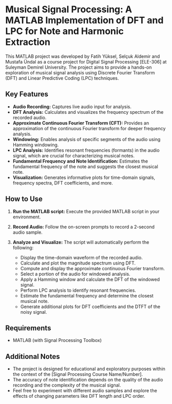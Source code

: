 # Musical Signal Processing: A MATLAB Implementation of DFT and LPC for Note and Harmonic Extraction

This MATLAB project was developed by Fatih Yüksel, Selçuk Aldemir and Mustafa Ündal as a course project for Digital Signal Processing [ELE-306] at Suleyman Demirel University. The project aims to provide a hands-on exploration of musical signal analysis using Discrete Fourier Transform (DFT) and Linear Predictive Coding (LPC) techniques.

## Key Features

* **Audio Recording:** Captures live audio input for analysis.
* **DFT Analysis:** Calculates and visualizes the frequency spectrum of the recorded audio.
* **Approximate Continuous Fourier Transform (CFT):** Provides an approximation of the continuous Fourier transform for deeper frequency analysis.
* **Windowing:** Enables analysis of specific segments of the audio using Hamming windowing.
* **LPC Analysis:** Identifies resonant frequencies (formants) in the audio signal, which are crucial for characterizing musical notes.
* **Fundamental Frequency and Note Identification:** Estimates the fundamental frequency of the note and suggests the closest musical note.
* **Visualization:** Generates informative plots for time-domain signals, frequency spectra, DFT coefficients, and more.

## How to Use

1. **Run the MATLAB script:** Execute the provided MATLAB script in your environment.
2. **Record Audio:** Follow the on-screen prompts to record a 2-second audio sample. 
3. **Analyze and Visualize:** The script will automatically perform the following:
   
   * Display the time-domain waveform of the recorded audio.
   * Calculate and plot the magnitude spectrum using DFT.
   * Compute and display the approximate continuous Fourier transform.
   * Select a portion of the audio for windowed analysis.
   * Apply a Hamming window and calculate the DFT of the windowed signal.
   * Perform LPC analysis to identify resonant frequencies.
   * Estimate the fundamental frequency and determine the closest musical note.
   * Generate additional plots for DFT coefficients and the DTFT of the noisy signal.

## Requirements

* MATLAB (with Signal Processing Toolbox)

## Additional Notes

* The project is designed for educational and exploratory purposes within the context of the [Signal Processing Course Name/Number].
* The accuracy of note identification depends on the quality of the audio recording and the complexity of the musical signal.
* Feel free to experiment with different audio samples and explore the effects of changing parameters like DFT length and LPC order.



